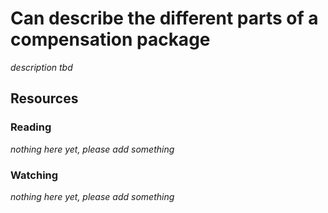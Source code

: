 # Can describe the different parts of a compensation package
_description tbd_
## Resources
### Reading
_nothing here yet, please add something_
### Watching
_nothing here yet, please add something_
